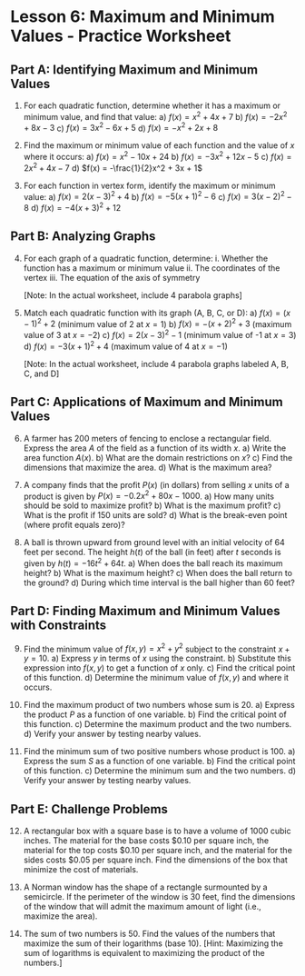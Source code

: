 # Lesson 6: Maximum and Minimum Values - Practice Worksheet

## Part A: Identifying Maximum and Minimum Values

1. For each quadratic function, determine whether it has a maximum or minimum value, and find that value:
   a) $f(x) = x^2 + 4x + 7$
   b) $f(x) = -2x^2 + 8x - 3$
   c) $f(x) = 3x^2 - 6x + 5$
   d) $f(x) = -x^2 + 2x + 8$

2. Find the maximum or minimum value of each function and the value of $x$ where it occurs:
   a) $f(x) = x^2 - 10x + 24$
   b) $f(x) = -3x^2 + 12x - 5$
   c) $f(x) = 2x^2 + 4x - 7$
   d) $f(x) = -\frac{1}{2}x^2 + 3x + 1$

3. For each function in vertex form, identify the maximum or minimum value:
   a) $f(x) = 2(x - 3)^2 + 4$
   b) $f(x) = -5(x + 1)^2 - 6$
   c) $f(x) = 3(x - 2)^2 - 8$
   d) $f(x) = -4(x + 3)^2 + 12$

## Part B: Analyzing Graphs

4. For each graph of a quadratic function, determine:
   i. Whether the function has a maximum or minimum value
   ii. The coordinates of the vertex
   iii. The equation of the axis of symmetry
   
   [Note: In the actual worksheet, include 4 parabola graphs]

5. Match each quadratic function with its graph (A, B, C, or D):
   a) $f(x) = (x - 1)^2 + 2$ (minimum value of 2 at $x = 1$)
   b) $f(x) = -(x + 2)^2 + 3$ (maximum value of 3 at $x = -2$)
   c) $f(x) = 2(x - 3)^2 - 1$ (minimum value of -1 at $x = 3$)
   d) $f(x) = -3(x + 1)^2 + 4$ (maximum value of 4 at $x = -1$)
   
   [Note: In the actual worksheet, include 4 parabola graphs labeled A, B, C, and D]

## Part C: Applications of Maximum and Minimum Values

6. A farmer has 200 meters of fencing to enclose a rectangular field. Express the area $A$ of the field as a function of its width $x$.
   a) Write the area function $A(x)$.
   b) What are the domain restrictions on $x$?
   c) Find the dimensions that maximize the area.
   d) What is the maximum area?

7. A company finds that the profit $P(x)$ (in dollars) from selling $x$ units of a product is given by $P(x) = -0.2x^2 + 80x - 1000$.
   a) How many units should be sold to maximize profit?
   b) What is the maximum profit?
   c) What is the profit if 150 units are sold?
   d) What is the break-even point (where profit equals zero)?

8. A ball is thrown upward from ground level with an initial velocity of 64 feet per second. The height $h(t)$ of the ball (in feet) after $t$ seconds is given by $h(t) = -16t^2 + 64t$.
   a) When does the ball reach its maximum height?
   b) What is the maximum height?
   c) When does the ball return to the ground?
   d) During which time interval is the ball higher than 60 feet?

## Part D: Finding Maximum and Minimum Values with Constraints

9. Find the minimum value of $f(x, y) = x^2 + y^2$ subject to the constraint $x + y = 10$.
   a) Express $y$ in terms of $x$ using the constraint.
   b) Substitute this expression into $f(x, y)$ to get a function of $x$ only.
   c) Find the critical point of this function.
   d) Determine the minimum value of $f(x, y)$ and where it occurs.

10. Find the maximum product of two numbers whose sum is 20.
    a) Express the product $P$ as a function of one variable.
    b) Find the critical point of this function.
    c) Determine the maximum product and the two numbers.
    d) Verify your answer by testing nearby values.

11. Find the minimum sum of two positive numbers whose product is 100.
    a) Express the sum $S$ as a function of one variable.
    b) Find the critical point of this function.
    c) Determine the minimum sum and the two numbers.
    d) Verify your answer by testing nearby values.

## Part E: Challenge Problems

12. A rectangular box with a square base is to have a volume of 1000 cubic inches. The material for the base costs $0.10 per square inch, the material for the top costs $0.10 per square inch, and the material for the sides costs $0.05 per square inch. Find the dimensions of the box that minimize the cost of materials.

13. A Norman window has the shape of a rectangle surmounted by a semicircle. If the perimeter of the window is 30 feet, find the dimensions of the window that will admit the maximum amount of light (i.e., maximize the area).

14. The sum of two numbers is 50. Find the values of the numbers that maximize the sum of their logarithms (base 10). [Hint: Maximizing the sum of logarithms is equivalent to maximizing the product of the numbers.]
